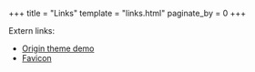 +++
title = "Links"
template = "links.html"
paginate_by = 0
+++

Extern links:
- [Origin theme demo](http://anatole.cai-cai.me)
- [Favicon](https://www.flaticon.com/free-icons/server")
